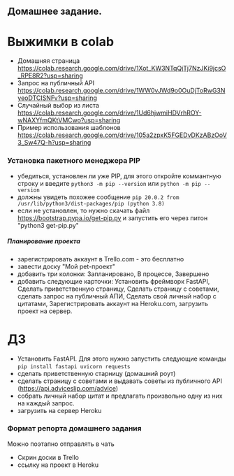 ## Домашнее задание.


# Выжимки в colab
- Домашняя страница https://colab.research.google.com/drive/1Xot_KW3NTqQjTj7NzJKi9jcsO_RPE8R2?usp=sharing
- Запрос на публичный API https://colab.research.google.com/drive/1WW0vJWd9o0OuDjToRwG3NyeoDTCISNFv?usp=sharing
- Случайный выбор из листа https://colab.research.google.com/drive/1Ud6hjwmiHDVrhROY-wNAXYfmQKtVMCwo?usp=sharing
- Пример использования шаблонов https://colab.research.google.com/drive/105a2zpxK5FGEDvDKzABzOoV3_Sw47Q-h?usp=sharing

### Установка пакетного менеджера PIP

- убедиться, установлен ли уже PIP, для этого откройте коммантную строку и введите ```python3 -m pip --version``` или ```python -m pip --version```
- должны увидеть похожее сообщение ```pip 20.0.2 from /usr/lib/python3/dist-packages/pip (python 3.8)```
- если не установлен, то нужно скачать файл https://bootstrap.pypa.io/get-pip.py и запустить его через питон "python3 get-pip.py"



##### Планирование проекта
- зарегистрировать аккаунт в Trello.com - это бесплатно
- завести доску "Мой pet-проект"
- добавить три колонки: Запланировано, В процессе, Завершено
- добавить следующие карточки:
Установить фреймворк FastAPI, Сделать приветственную страницу, Сделать страницу с советами, сделать запрос на публичный АПИ, Сделать свой личный набор с цитатами, Зарегистрировать аккаунт на Heroku.com, загрузить проект на сервер.

# ДЗ
- Установить FastAPI. Для этого нужно запустить следующие команды ```pip install fastapi uvicorn requests```
- сделать приветственную старницу (домашний роут)
- сделать страницу с советами и выдавать советы из публичного API (https://api.adviceslip.com/advice)
- собрать личный набор цитат и предлагать произвольно одну из них на каждый запрос.
- загрузить на сервер Heroku


### Формат репорта домашнего задания
Можно поэтапно отправлять в чать
  - Скрин доски в Trello
  - ссылку на проект в Heroku
